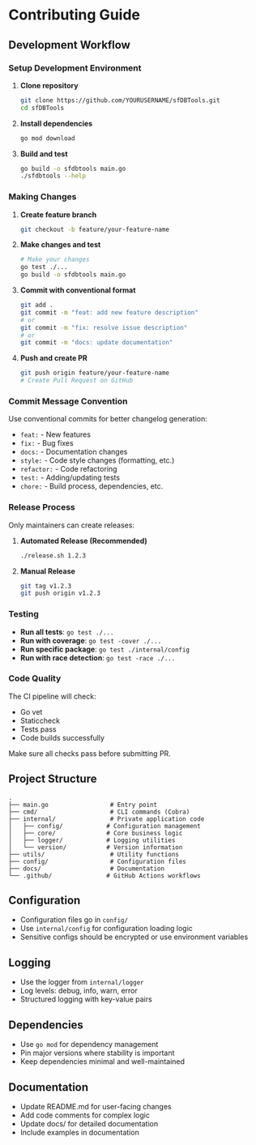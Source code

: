 # Contributing Guide

## Development Workflow

### Setup Development Environment

1. **Clone repository**
   ```bash
   git clone https://github.com/YOURUSERNAME/sfDBTools.git
   cd sfDBTools
   ```

2. **Install dependencies**
   ```bash
   go mod download
   ```

3. **Build and test**
   ```bash
   go build -o sfdbtools main.go
   ./sfdbtools --help
   ```

### Making Changes

1. **Create feature branch**
   ```bash
   git checkout -b feature/your-feature-name
   ```

2. **Make changes and test**
   ```bash
   # Make your changes
   go test ./...
   go build -o sfdbtools main.go
   ```

3. **Commit with conventional format**
   ```bash
   git add .
   git commit -m "feat: add new feature description"
   # or
   git commit -m "fix: resolve issue description"
   # or  
   git commit -m "docs: update documentation"
   ```

4. **Push and create PR**
   ```bash
   git push origin feature/your-feature-name
   # Create Pull Request on GitHub
   ```

### Commit Message Convention

Use conventional commits for better changelog generation:

- `feat:` - New features
- `fix:` - Bug fixes  
- `docs:` - Documentation changes
- `style:` - Code style changes (formatting, etc.)
- `refactor:` - Code refactoring
- `test:` - Adding/updating tests
- `chore:` - Build process, dependencies, etc.

### Release Process

Only maintainers can create releases:

1. **Automated Release (Recommended)**
   ```bash
   ./release.sh 1.2.3
   ```

2. **Manual Release**
   ```bash
   git tag v1.2.3
   git push origin v1.2.3
   ```

### Testing

- **Run all tests**: `go test ./...`
- **Run with coverage**: `go test -cover ./...`
- **Run specific package**: `go test ./internal/config`
- **Run with race detection**: `go test -race ./...`

### Code Quality

The CI pipeline will check:
- Go vet
- Staticcheck
- Tests pass
- Code builds successfully

Make sure all checks pass before submitting PR.

## Project Structure

```
.
├── main.go                 # Entry point
├── cmd/                    # CLI commands (Cobra)
├── internal/               # Private application code
│   ├── config/            # Configuration management
│   ├── core/              # Core business logic
│   ├── logger/            # Logging utilities
│   └── version/           # Version information
├── utils/                  # Utility functions
├── config/                 # Configuration files
├── docs/                   # Documentation
└── .github/               # GitHub Actions workflows
```

## Configuration

- Configuration files go in `config/`
- Use `internal/config` for configuration loading logic
- Sensitive configs should be encrypted or use environment variables

## Logging

- Use the logger from `internal/logger`
- Log levels: debug, info, warn, error
- Structured logging with key-value pairs

## Dependencies

- Use `go mod` for dependency management
- Pin major versions where stability is important
- Keep dependencies minimal and well-maintained

## Documentation

- Update README.md for user-facing changes
- Add code comments for complex logic
- Update docs/ for detailed documentation
- Include examples in documentation
